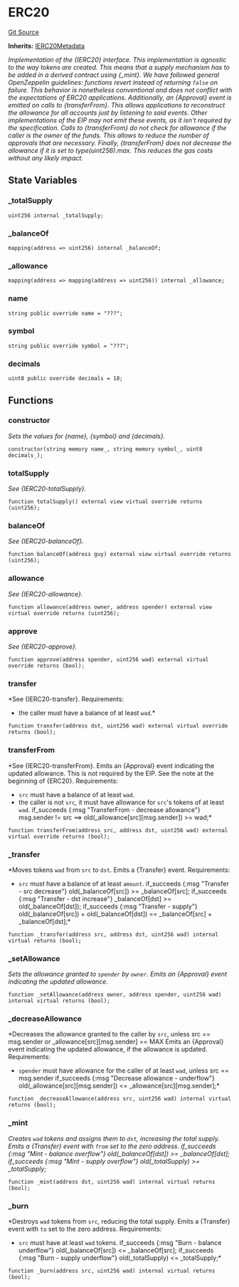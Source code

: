 # ERC20
[Git Source](https://github.com/Swivel-Finance/illuminate/blob/ddf95dfbaf2df4d82b6652aff5c2effb5fee45f4/src/tokens/ERC20.sol)

**Inherits:**
[IERC20Metadata](/src/interfaces/IERC20Metadata.sol/contract.IERC20Metadata.md)

*Implementation of the {IERC20} interface.
This implementation is agnostic to the way tokens are created. This means
that a supply mechanism has to be added in a derived contract using {_mint}.
We have followed general OpenZeppelin guidelines: functions revert instead
of returning `false` on failure. This behavior is nonetheless conventional
and does not conflict with the expectations of ERC20 applications.
Additionally, an {Approval} event is emitted on calls to {transferFrom}.
This allows applications to reconstruct the allowance for all accounts just
by listening to said events. Other implementations of the EIP may not emit
these events, as it isn't required by the specification.
Calls to {transferFrom} do not check for allowance if the caller is the owner
of the funds. This allows to reduce the number of approvals that are necessary.
Finally, {transferFrom} does not decrease the allowance if it is set to
type(uint256).max. This reduces the gas costs without any likely impact.*


## State Variables
### _totalSupply

```solidity
uint256 internal _totalSupply;
```


### _balanceOf

```solidity
mapping(address => uint256) internal _balanceOf;
```


### _allowance

```solidity
mapping(address => mapping(address => uint256)) internal _allowance;
```


### name

```solidity
string public override name = "???";
```


### symbol

```solidity
string public override symbol = "???";
```


### decimals

```solidity
uint8 public override decimals = 18;
```


## Functions
### constructor

*Sets the values for {name}, {symbol} and {decimals}.*


```solidity
constructor(string memory name_, string memory symbol_, uint8 decimals_);
```

### totalSupply

*See {IERC20-totalSupply}.*


```solidity
function totalSupply() external view virtual override returns (uint256);
```

### balanceOf

*See {IERC20-balanceOf}.*


```solidity
function balanceOf(address guy) external view virtual override returns (uint256);
```

### allowance

*See {IERC20-allowance}.*


```solidity
function allowance(address owner, address spender) external view virtual override returns (uint256);
```

### approve

*See {IERC20-approve}.*


```solidity
function approve(address spender, uint256 wad) external virtual override returns (bool);
```

### transfer

*See {IERC20-transfer}.
Requirements:
- the caller must have a balance of at least `wad`.*


```solidity
function transfer(address dst, uint256 wad) external virtual override returns (bool);
```

### transferFrom

*See {IERC20-transferFrom}.
Emits an {Approval} event indicating the updated allowance. This is not
required by the EIP. See the note at the beginning of {ERC20}.
Requirements:
- `src` must have a balance of at least `wad`.
- the caller is not `src`, it must have allowance for ``src``'s tokens of at least
`wad`.
if_succeeds {:msg "TransferFrom - decrease allowance"} msg.sender != src ==> old(_allowance[src][msg.sender]) >= wad;*


```solidity
function transferFrom(address src, address dst, uint256 wad) external virtual override returns (bool);
```

### _transfer

*Moves tokens `wad` from `src` to `dst`.
Emits a {Transfer} event.
Requirements:
- `src` must have a balance of at least `amount`.
if_succeeds {:msg "Transfer - src decrease"} old(_balanceOf[src]) >= _balanceOf[src];
if_succeeds {:msg "Transfer - dst increase"} _balanceOf[dst] >= old(_balanceOf[dst]);
if_succeeds {:msg "Transfer - supply"} old(_balanceOf[src]) + old(_balanceOf[dst]) == _balanceOf[src] + _balanceOf[dst];*


```solidity
function _transfer(address src, address dst, uint256 wad) internal virtual returns (bool);
```

### _setAllowance

*Sets the allowance granted to `spender` by `owner`.
Emits an {Approval} event indicating the updated allowance.*


```solidity
function _setAllowance(address owner, address spender, uint256 wad) internal virtual returns (bool);
```

### _decreaseAllowance

*Decreases the allowance granted to the caller by `src`, unless src == msg.sender or _allowance[src][msg.sender] == MAX
Emits an {Approval} event indicating the updated allowance, if the allowance is updated.
Requirements:
- `spender` must have allowance for the caller of at least
`wad`, unless src == msg.sender
if_succeeds {:msg "Decrease allowance - underflow"} old(_allowance[src][msg.sender]) <= _allowance[src][msg.sender];*


```solidity
function _decreaseAllowance(address src, uint256 wad) internal virtual returns (bool);
```

### _mint

*Creates `wad` tokens and assigns them to `dst`, increasing
the total supply.
Emits a {Transfer} event with `from` set to the zero address.
if_succeeds {:msg "Mint - balance overflow"} old(_balanceOf[dst]) >= _balanceOf[dst];
if_succeeds {:msg "Mint - supply overflow"} old(_totalSupply) >= _totalSupply;*


```solidity
function _mint(address dst, uint256 wad) internal virtual returns (bool);
```

### _burn

*Destroys `wad` tokens from `src`, reducing the
total supply.
Emits a {Transfer} event with `to` set to the zero address.
Requirements:
- `src` must have at least `wad` tokens.
if_succeeds {:msg "Burn - balance underflow"} old(_balanceOf[src]) <= _balanceOf[src];
if_succeeds {:msg "Burn - supply underflow"} old(_totalSupply) <= _totalSupply;*


```solidity
function _burn(address src, uint256 wad) internal virtual returns (bool);
```

